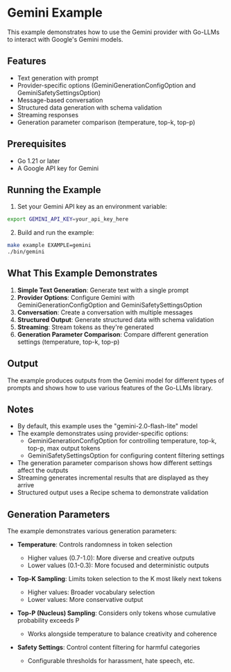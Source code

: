 # Gemini Example

This example demonstrates how to use the Gemini provider with Go-LLMs to interact with Google's Gemini models.

## Features

- Text generation with prompt
- Provider-specific options (GeminiGenerationConfigOption and GeminiSafetySettingsOption)
- Message-based conversation
- Structured data generation with schema validation
- Streaming responses
- Generation parameter comparison (temperature, top-k, top-p)

## Prerequisites

- Go 1.21 or later
- A Google API key for Gemini

## Running the Example

1. Set your Gemini API key as an environment variable:

```bash
export GEMINI_API_KEY=your_api_key_here
```

2. Build and run the example:

```bash
make example EXAMPLE=gemini
./bin/gemini
```

## What This Example Demonstrates

1. **Simple Text Generation**: Generate text with a single prompt
2. **Provider Options**: Configure Gemini with GeminiGenerationConfigOption and GeminiSafetySettingsOption
3. **Conversation**: Create a conversation with multiple messages
4. **Structured Output**: Generate structured data with schema validation
5. **Streaming**: Stream tokens as they're generated
6. **Generation Parameter Comparison**: Compare different generation settings (temperature, top-k, top-p)

## Output

The example produces outputs from the Gemini model for different types of prompts and shows how to use various features of the Go-LLMs library.

## Notes

- By default, this example uses the "gemini-2.0-flash-lite" model
- The example demonstrates using provider-specific options:
  - GeminiGenerationConfigOption for controlling temperature, top-k, top-p, max output tokens
  - GeminiSafetySettingsOption for configuring content filtering settings
- The generation parameter comparison shows how different settings affect the outputs
- Streaming generates incremental results that are displayed as they arrive
- Structured output uses a Recipe schema to demonstrate validation

## Generation Parameters

The example demonstrates various generation parameters:

- **Temperature**: Controls randomness in token selection
  - Higher values (0.7-1.0): More diverse and creative outputs
  - Lower values (0.1-0.3): More focused and deterministic outputs

- **Top-K Sampling**: Limits token selection to the K most likely next tokens
  - Higher values: Broader vocabulary selection
  - Lower values: More conservative output

- **Top-P (Nucleus) Sampling**: Considers only tokens whose cumulative probability exceeds P
  - Works alongside temperature to balance creativity and coherence

- **Safety Settings**: Control content filtering for harmful categories
  - Configurable thresholds for harassment, hate speech, etc.